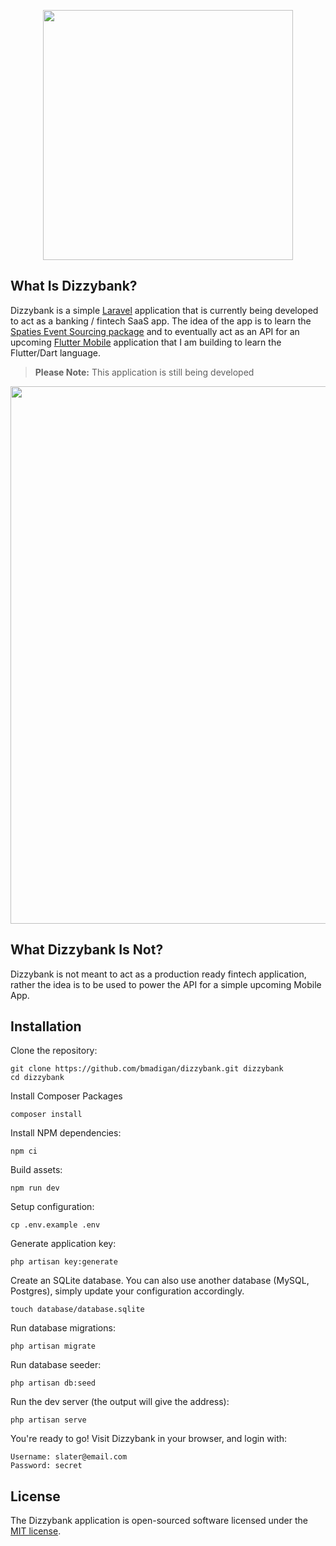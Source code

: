 <p align="center"><img src="https://github.com/bmadigan/dizzybank/blob/master/public/svgs/logo-color.svg" width="400"></p>

## What Is Dizzybank?

Dizzybank is a simple [Laravel](https://laravel.com) application that is currently being developed to act as a banking / fintech SaaS app.  The idea of the app is to learn the [Spaties Event Sourcing package](https://docs.spatie.be/laravel-event-sourcing/) and to eventually act as an API for an upcoming [Flutter Mobile](https://flutter.dev/) application that I am building to learn the Flutter/Dart language.

> **Please Note:** This application is still being developed

<p><img src="https://github.com/bmadigan/dizzybank/blob/master/public/app-screenshot.png" width="860"></p>

## What Dizzybank Is Not?

Dizzybank is not meant to act as a production ready fintech application, rather the idea is to be used to power the API for a simple upcoming Mobile App.

## Installation

Clone the repository:

```
git clone https://github.com/bmadigan/dizzybank.git dizzybank
cd dizzybank
```

Install Composer Packages

`composer install`

Install NPM dependencies:

`npm ci`

Build assets:

`npm run dev`

Setup configuration:

`cp .env.example .env`

Generate application key:

`php artisan key:generate`

Create an SQLite database. You can also use another database (MySQL, Postgres), simply update your configuration accordingly.

`touch database/database.sqlite`

Run database migrations:

`php artisan migrate`

Run database seeder:

`php artisan db:seed`

Run the dev server (the output will give the address):

`php artisan serve`

You're ready to go! Visit Dizzybank in your browser, and login with:

    Username: slater@email.com
    Password: secret

## License

The Dizzybank application is open-sourced software licensed under the [MIT license](https://opensource.org/licenses/MIT).
